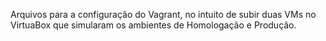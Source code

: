 Arquivos para a configuração do Vagrant, no intuito de subir duas VMs no VirtuaBox que simularam os ambientes de Homologação e Produção.
